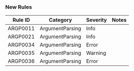 ### New Rules

Rule ID | Category | Severity | Notes
--------|----------|----------|-------
ARGP0011 | ArgumentParsing | Info |
ARGP0021 | ArgumentParsing | Info |
ARGP0034 | ArgumentParsing | Error |
ARGP0035 | ArgumentParsing | Warning |
ARGP0036 | ArgumentParsing | Error |
